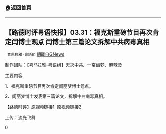 ###  [:house:返回首頁](https://github.com/ourhimalayas/txt)
---

## 【路德时评粤语快报】03.31：福克斯重磅节目再次肯定闫博士观点 闫博士第三篇论文拆解中共病毒真相
` 喜馬拉雅-粵語組` [轉載自GNews](https://gnews.org/zh-hans/1047573/)

制作团队：【喜马拉雅-粤语组】天灭中共、一帘幽梦、麻辣烫



主要内容

1、福克斯重磅节目再次肯定闫丽梦博士观点。

2、闫丽梦博士发表第三篇论文，拆解中共病毒真相。

【路德时评】[原视频链接1](https://youtu.be/pR7Ur9faH7w)  [原视频链接2](https://youtu.be/orTvvnn_sQU)

上传：流光飞舞

0
